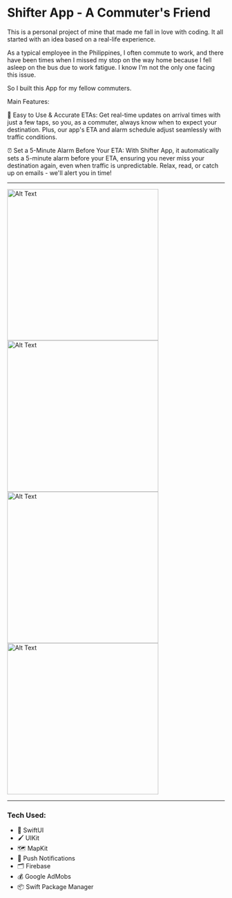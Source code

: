 # Shifter App - A Commuter's Friend

This is a personal project of mine that made me fall in love with coding. It all started with an idea based on a real-life experience.

As a typical employee in the Philippines, I often commute to work, and there have been times when I missed my stop on the way home because I fell asleep on the bus due to work fatigue. I know I'm not the only one facing this issue.

So I built this App for my fellow commuters.

Main Features:

📍 Easy to Use & Accurate ETAs: Get real-time updates on arrival times with just a few taps, so you, as a commuter, always know when to expect your destination. Plus, our app's ETA and alarm schedule adjust seamlessly with traffic conditions.

⏰ Set a 5-Minute Alarm Before Your ETA: With Shifter App, it automatically sets a 5-minute alarm before your ETA, ensuring you never miss your destination again, even when traffic is unpredictable. Relax, read, or catch up on emails - we'll alert you in time!

---
<img src="https://i.imgur.com/BFfkz1J.png" alt="Alt Text" height="350"> <img src="https://i.imgur.com/H3OAQ6L.png" alt="Alt Text" height="350"> <img src="https://i.imgur.com/YFW9Mb6.png" alt="Alt Text" height="350"> <img src="https://i.imgur.com/io0Skfn.png" alt="Alt Text" height="350">
***

### Tech Used:

* 🎨 SwiftUI
* 🖌️ UIKit
* 🗺️ MapKit
* 🔔 Push Notifications
* 🗂️ Firebase
* 💰 Google AdMobs
* 📦 Swift Package Manager


